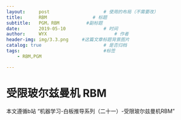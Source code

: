 ```yaml
---
layout:     post   				    # 使用的布局（不需要改）
title:      RBM 				# 标题 
subtitle:   PGM，RBM          #副标题
date:       2019-05-10 				# 时间
author:     WYX 						# 作者
header-img: img/3.3.png 	#这篇文章标题背景图片
catalog: true 						# 是否归档
tags:								#标签
    - RBM,PGM

---
```




# 受限玻尔兹曼机 RBM

本文遵循b站 “机器学习-白板推导系列（二十一）-受限玻尔兹曼机RBM”

